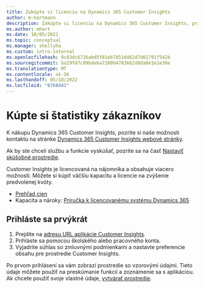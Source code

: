 ```yaml
---
title: Zakúpte si licenciu na Dynamics 365 Customer Insights
author: m-hartmann
description: Zakúpte si licenciu na Dynamics 365 Customer Insights, prihláste sa a zoznámte sa s aplikáciou.
ms.author: mhart
ms.date: 10/05/2021
ms.topic: conceptual
ms.manager: shellyha
ms.custom: intro-internal
ms.openlocfilehash: 9c83dc6716abd5f81eb7851d462d7d61791f542b
ms.sourcegitcommit: ba29fd7c89bdeba7260b4783662d8da8e1e1e30e
ms.translationtype: MT
ms.contentlocale: sk-SK
ms.lasthandoff: 05/18/2022
ms.locfileid: "8768441"
---
```

# <a name="purchase-customer-insights"></a>Kúpte si štatistiky zákazníkov

K nákupu Dynamics 365 Customer Insights, pozrite si naše možnosti kontaktu na stránke [Dynamics 365 Customer Insights webové stránky](https://dynamics.microsoft.com/ai/customer-insights/).

Ak by ste chceli službu a funkcie vyskúšať, pozrite sa na časť [Nastaviť skúšobné prostredie](trial-signup.md).

Customer Insights je licencovaná na nájomníka a obsahuje viacero možností. Môžete si kúpiť väčšiu kapacitu a licencie na zvýšenie predvolenej kvóty.
- [Prehľad cien](https://dynamics.microsoft.com/ai/customer-insights/pricing/)
- Kapacita a nároky: [Príručka k licencovanému systému Dynamics 365](https://go.microsoft.com/fwlink/?LinkId=866544)

## <a name="sign-in-for-the-first-time"></a>Prihláste sa prvýkrát

1. Prejdite na [adresu URL aplikácie Customer Insights](https://home.ci.ai.dynamics.com).
1. Prihláste sa pomocou školského alebo pracovného konta.
1. Vyjadrite súhlas so zmluvnými podmienkami a nastavte preferencie obsahu pre prostredie Customer Insights.

Po prvom prihlásení sa vám zobrazí prostredie so vzorovými údajmi. Tieto údaje môžete použiť na preskúmanie funkcií a zoznámenie sa s aplikáciou. Ak chcete použiť svoje vlastné údaje, [vytvárať prostredie](create-environment.md).

